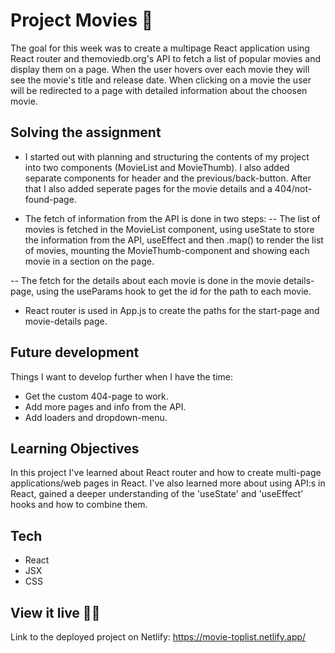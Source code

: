 # Project Movies 🍿

The goal for this week was to create a multipage React application using React router and themoviedb.org's API to fetch a list of popular movies and display them on a page. When the user hovers over each movie they will see the movie's title and release date. When clicking on a movie the user will be redirected to a page with detailed information about the choosen movie. 

## Solving the assignment
- I started out with planning and structuring the contents of my project into two components (MovieList and MovieThumb). I also added separate components for header and the previous/back-button. After that I also added seperate pages for the movie details and a 404/not-found-page.  

- The fetch of information from the API is done in two steps: 
-- The list of movies is fetched in the MovieList component, using useState to store the information from the API, useEffect and then .map() to render the list of movies, mounting the MovieThumb-component and showing each movie in a section on the page. 

-- The fetch for the details about each movie is done in the movie details-page, using the useParams hook to get the id for the path to each movie.

- React router is used in App.js to create the paths for the start-page and movie-details page. 

## Future development
Things I want to develop further when I have the time: 
- Get the custom 404-page to work.
- Add more pages and info from the API.
- Add loaders and dropdown-menu.

## Learning Objectives
In this project I've learned about React router and how to create multi-page applications/web pages in React. I've also learned more about using API:s in React, gained a deeper understanding of the 'useState' and 'useEffect' hooks and how to combine them.

## Tech
- React
- JSX
- CSS

## View it live 👩‍💻
Link to the deployed project on Netlify: 
https://movie-toplist.netlify.app/